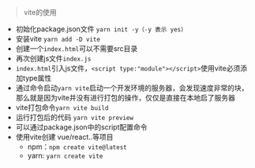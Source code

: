 >vite的使用
* 初始化package.json文件 `yarn init -y（-y 表示 yes）`
* 安装vite `yarn add -D vite`
* 创建一个`index.html`可以不需要src目录
* 再次创建js文件`index.js`
* `index.html`引入js文件，`<script type:"module"></script>`使用vite必须添加type属性
* 通过命令启动`yarn vite`启动一个开发环境的服务器，会发现速度非常的块，那么就是因为vite并没有进行打包的操作，仅仅是直接在本地启了服务器
* vite打包命令`yarn vite build`
* 运行打包后的代码 `yarn vite preview`
* 可以通过package.json中的script配置命令
* 使用vite创建 vue/react..等项目
  * npm：`npm create vite@latest`
  * yarn: `yarn create vite` 